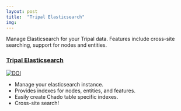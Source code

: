 ```yaml
---
layout: post
title:  "Tripal Elasticsearch"
img: 
---
```


Manage Elasticsearch for your Tripal data.  Features include cross-site searching, support for nodes and entities.

### [Tripal Elasticsearch](https://github.com/tripal/tripal_elasticsearch/)
[![DOI](https://zenodo.org/badge/DOI/10.5281/zenodo.1222187.svg)](https://doi.org/10.5281/zenodo.1222187)


* Manage your elasticsearch instance.
* Provides indexes for nodes, entities, and features. 
* Easily create Chado table specific indexes.
* Cross-site search!